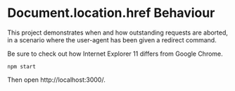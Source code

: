 # Document.location.href Behaviour

This project demonstrates when and how outstanding requests are aborted, in a scenario where the user-agent has been given a redirect command.

Be sure to check out how Internet Explorer 11 differs from Google Chrome.

```
npm start
```

Then open http://localhost:3000/.
